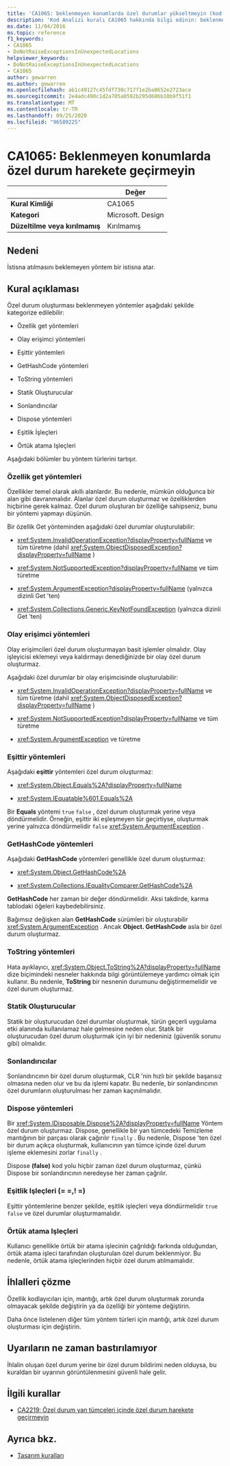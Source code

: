 ```yaml
---
title: 'CA1065: beklenmeyen konumlarda özel durumlar yükseltmeyin (kod analizi)'
description: 'Kod Analizi kuralı CA1065 hakkında bilgi edinin: beklenmeyen konumlarda özel durum yükseltmeyin'
ms.date: 11/04/2016
ms.topic: reference
f1_keywords:
- CA1065
- DoNotRaiseExceptionsInUnexpectedLocations
helpviewer_keywords:
- DoNotRaiseExceptionsInUnexpectedLocations
- CA1065
author: gewarren
ms.author: gewarren
ms.openlocfilehash: ab1c49127c45fdf730c717f1e2ba8652e2723ace
ms.sourcegitcommit: 2e4adc490c1d2a705a0592b295d606b10b9f51f1
ms.translationtype: MT
ms.contentlocale: tr-TR
ms.lasthandoff: 09/25/2020
ms.locfileid: "96589225"
---
```

# <a name="ca1065-do-not-raise-exceptions-in-unexpected-locations"></a>CA1065: Beklenmeyen konumlarda özel durum harekete geçirmeyin

| | Değer |
|-|-|
| **Kural Kimliği** |CA1065|
| **Kategori** |Microsoft. Design|
| **Düzeltilme veya kırılmamış** |Kırılmamış|

## <a name="cause"></a>Nedeni

İstisna atılmasını beklemeyen yöntem bir istisna atar.

## <a name="rule-description"></a>Kural açıklaması

Özel durum oluşturması beklenmeyen yöntemler aşağıdaki şekilde kategorize edilebilir:

- Özellik get yöntemleri

- Olay erişimci yöntemleri

- Eşittir yöntemleri

- GetHashCode yöntemleri

- ToString yöntemleri

- Statik Oluşturucular

- Sonlandırıcılar

- Dispose yöntemleri

- Eşitlik İşleçleri

- Örtük atama Işleçleri

Aşağıdaki bölümler bu yöntem türlerini tartışır.

### <a name="property-get-methods"></a>Özellik get yöntemleri

Özellikler temel olarak akıllı alanlardır. Bu nedenle, mümkün olduğunca bir alan gibi davranmalıdır. Alanlar özel durum oluşturmaz ve özelliklerden hiçbirine gerek kalmaz. Özel durum oluşturan bir özelliğe sahipseniz, bunu bir yöntemi yapmayı düşünün.

Bir özellik Get yönteminden aşağıdaki özel durumlar oluşturulabilir:

- <xref:System.InvalidOperationException?displayProperty=fullName> ve tüm türetme (dahil <xref:System.ObjectDisposedException?displayProperty=fullName> )

- <xref:System.NotSupportedException?displayProperty=fullName> ve tüm türetme

- <xref:System.ArgumentException?displayProperty=fullName> (yalnızca dizinli Get 'ten)

- <xref:System.Collections.Generic.KeyNotFoundException> (yalnızca dizinli Get 'ten)

### <a name="event-accessor-methods"></a>Olay erişimci yöntemleri

Olay erişimcileri özel durum oluşturmayan basit işlemler olmalıdır. Olay işleyicisi eklemeyi veya kaldırmayı denediğinizde bir olay özel durum oluşturmaz.

Aşağıdaki özel durumlar bir olay erişimcisinde oluşturulabilir:

- <xref:System.InvalidOperationException?displayProperty=fullName> ve tüm türetme (dahil <xref:System.ObjectDisposedException?displayProperty=fullName> )

- <xref:System.NotSupportedException?displayProperty=fullName> ve tüm türetme

- <xref:System.ArgumentException> ve türetme

### <a name="equals-methods"></a>Eşittir yöntemleri

Aşağıdaki **eşittir** yöntemleri özel durum oluşturmaz:

- <xref:System.Object.Equals%2A?displayProperty=fullName>

- <xref:System.IEquatable%601.Equals%2A>

Bir **Equals** yöntemi `true` `false` , özel durum oluşturmak yerine veya döndürmelidir. Örneğin, eşittir iki eşleşmeyen tür geçirtiyse, oluşturmak yerine yalnızca döndürmelidir `false` <xref:System.ArgumentException> .

### <a name="gethashcode-methods"></a>GetHashCode yöntemleri

Aşağıdaki **GetHashCode** yöntemleri genellikle özel durum oluşturmaz:

- <xref:System.Object.GetHashCode%2A>

- <xref:System.Collections.IEqualityComparer.GetHashCode%2A>

**GetHashCode** her zaman bir değer döndürmelidir. Aksi takdirde, karma tablodaki öğeleri kaybedebilirsiniz.

Bağımsız değişken alan **GetHashCode** sürümleri bir oluşturabilir <xref:System.ArgumentException> . Ancak **Object. GetHashCode** asla bir özel durum oluşturmaz.

### <a name="tostring-methods"></a>ToString yöntemleri

Hata ayıklayıcı, <xref:System.Object.ToString%2A?displayProperty=fullName> dize biçimindeki nesneler hakkında bilgi görüntülemeye yardımcı olmak için kullanır. Bu nedenle, **ToString** bir nesnenin durumunu değiştirmemelidir ve özel durum oluşturmaz.

### <a name="static-constructors"></a>Statik Oluşturucular

Statik bir oluşturucudan özel durumlar oluşturmak, türün geçerli uygulama etki alanında kullanılamaz hale gelmesine neden olur. Statik bir oluşturucudan özel durum oluşturmak için iyi bir nedeniniz (güvenlik sorunu gibi) olmalıdır.

### <a name="finalizers"></a>Sonlandırıcılar

Sonlandırıcının bir özel durum oluşturmak, CLR 'nin hızlı bir şekilde başarısız olmasına neden olur ve bu da işlemi kapatır. Bu nedenle, bir sonlandırıcının özel durumların oluşturulması her zaman kaçınılmalıdır.

### <a name="dispose-methods"></a>Dispose yöntemleri

Bir <xref:System.IDisposable.Dispose%2A?displayProperty=fullName> Yöntem özel durum oluşturmaz. Dispose, genellikle bir yan tümcedeki Temizleme mantığının bir parçası olarak çağırılır `finally` . Bu nedenle, Dispose 'ten özel bir durum açıkça oluşturmak, kullanıcının yan tümce içinde özel durum işleme eklemesini zorlar `finally` .

Dispose **(false)** kod yolu hiçbir zaman özel durum oluşturmaz, çünkü Dispose bir sonlandırıcının neredeyse her zaman çağrılır.

### <a name="equality-operators--"></a>Eşitlik Işleçleri (= =,! =)

Eşittir yöntemlerine benzer şekilde, eşitlik işleçleri veya döndürmelidir `true` `false` ve özel durumlar oluşturmamalıdır.

### <a name="implicit-cast-operators"></a>Örtük atama Işleçleri

Kullanıcı genellikle örtük bir atama işlecinin çağrıldığı farkında olduğundan, örtük atama işleci tarafından oluşturulan özel durum beklenmiyor. Bu nedenle, örtük atama işleçlerinden hiçbir özel durum atılmamalıdır.

## <a name="how-to-fix-violations"></a>İhlalleri çözme

Özellik kodlayıcıları için, mantığı, artık özel durum oluşturmak zorunda olmayacak şekilde değiştirin ya da özelliği bir yönteme değiştirin.

Daha önce listelenen diğer tüm yöntem türleri için mantığı, artık özel durum oluşturması için değiştirin.

## <a name="when-to-suppress-warnings"></a>Uyarıların ne zaman bastırılamıyor

İhlalin oluşan özel durum yerine bir özel durum bildirimi neden olduysa, bu kuraldan bir uyarının görüntülenmesini güvenli hale gelir.

## <a name="related-rules"></a>İlgili kurallar

- [CA2219: Özel durum yan tümceleri içinde özel durum harekete geçirmeyin](ca2219.md)

## <a name="see-also"></a>Ayrıca bkz.

- [Tasarım kuralları](design-warnings.md)
